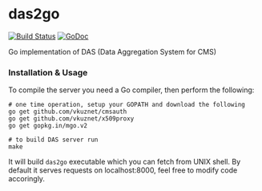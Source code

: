 das2go
======

[![Build Status](https://travis-ci.org/vkuznet/das2go.svg?branch=master)](https://travis-ci.org/vkuznet/das2go)
[![GoDoc](https://godoc.org/github.com/vkuznet/das2go?status.svg)](https://godoc.org/github.com/vkuznet/das2go)

Go implementation of DAS (Data Aggregation System for CMS)

### Installation & Usage

To compile the server you need a Go compiler, then perform the following:

```
# one time operation, setup your GOPATH and download the following
go get github.com/vkuznet/cmsauth
go get github.com/vkuznet/x509proxy
go get gopkg.in/mgo.v2

# to build DAS server run
make
```

It will build ```das2go``` executable which you can fetch from UNIX shell.
By default it serves requests on localhost:8000,
feel free to modify code accoringly.

